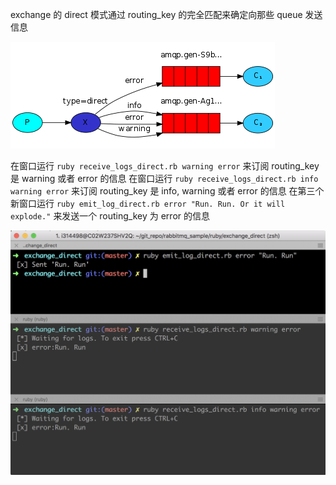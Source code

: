 exchange 的 direct 模式通过 routing_key 的完全匹配来确定向那些 queue 发送信息

![](https://raw.githubusercontent.com/superchen14/rabbitmq_sample/master/img/exchange_direct.png)

在窗口运行 `ruby receive_logs_direct.rb warning error` 来订阅 routing_key 是 warning 或者 error 的信息
在窗口运行 `ruby receive_logs_direct.rb info warning error` 来订阅 routing_key 是 info, warning 或者 error 的信息
在第三个新窗口运行 `ruby emit_log_direct.rb error "Run. Run. Or it will explode."` 来发送一个 routing_key 为 error 的信息

![](https://raw.githubusercontent.com/superchen14/rabbitmq_sample/master/img/exchange_direct_demo.png)